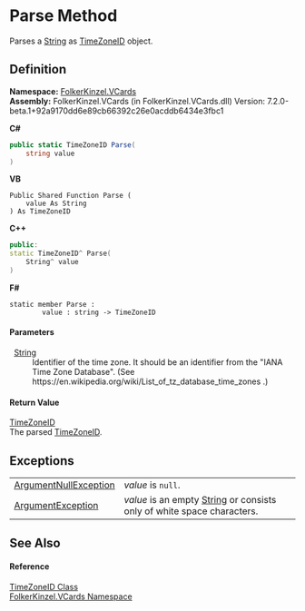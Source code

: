 # Parse Method


Parses a <a href="https://learn.microsoft.com/dotnet/api/system.string" target="_blank" rel="noopener noreferrer">String</a> as <a href="9c826379-198e-f92a-4316-339fc00e08b2.md">TimeZoneID</a> object.



## Definition
**Namespace:** <a href="67dce261-ab8f-dd0a-4c0c-bc2633c1719e.md">FolkerKinzel.VCards</a>  
**Assembly:** FolkerKinzel.VCards (in FolkerKinzel.VCards.dll) Version: 7.2.0-beta.1+92a9170dd6e89cb66392c26e0acddb6434e3fbc1

**C#**
``` C#
public static TimeZoneID Parse(
	string value
)
```
**VB**
``` VB
Public Shared Function Parse ( 
	value As String
) As TimeZoneID
```
**C++**
``` C++
public:
static TimeZoneID^ Parse(
	String^ value
)
```
**F#**
``` F#
static member Parse : 
        value : string -> TimeZoneID 
```



#### Parameters
<dl><dt>  <a href="https://learn.microsoft.com/dotnet/api/system.string" target="_blank" rel="noopener noreferrer">String</a></dt><dd>Identifier of the time zone. It should be an identifier from the "IANA Time Zone Database". (See https://en.wikipedia.org/wiki/List_of_tz_database_time_zones .)</dd></dl>

#### Return Value
<a href="9c826379-198e-f92a-4316-339fc00e08b2.md">TimeZoneID</a>  
The parsed <a href="9c826379-198e-f92a-4316-339fc00e08b2.md">TimeZoneID</a>.

## Exceptions
<table>
<tr>
<td><a href="https://learn.microsoft.com/dotnet/api/system.argumentnullexception" target="_blank" rel="noopener noreferrer">ArgumentNullException</a></td>
<td><em>value</em> is <code>null</code>.</td></tr>
<tr>
<td><a href="https://learn.microsoft.com/dotnet/api/system.argumentexception" target="_blank" rel="noopener noreferrer">ArgumentException</a></td>
<td><em>value</em> is an empty <a href="https://learn.microsoft.com/dotnet/api/system.string" target="_blank" rel="noopener noreferrer">String</a> or consists only of white space characters.</td></tr>
</table>

## See Also


#### Reference
<a href="9c826379-198e-f92a-4316-339fc00e08b2.md">TimeZoneID Class</a>  
<a href="67dce261-ab8f-dd0a-4c0c-bc2633c1719e.md">FolkerKinzel.VCards Namespace</a>  
